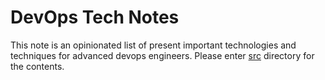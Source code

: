 # DevOps Tech Notes

This note is an opinionated list of present important technologies and techniques for advanced devops engineers.
Please enter [src](src/) directory for the contents.
